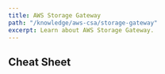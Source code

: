 ```yaml
---
title: AWS Storage Gateway
path: "/knowledge/aws-csa/storage-gateway"
excerpt: Learn about AWS Storage Gateway.
---
```


## Cheat Sheet